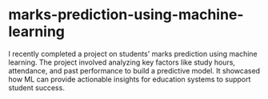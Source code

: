 # marks-prediction-using-machine-learning
I recently completed a project on students' marks prediction using machine learning. The project involved analyzing key factors like study hours, attendance, and past performance to build a predictive model. It showcased how ML can provide actionable insights for education systems to support student success.
